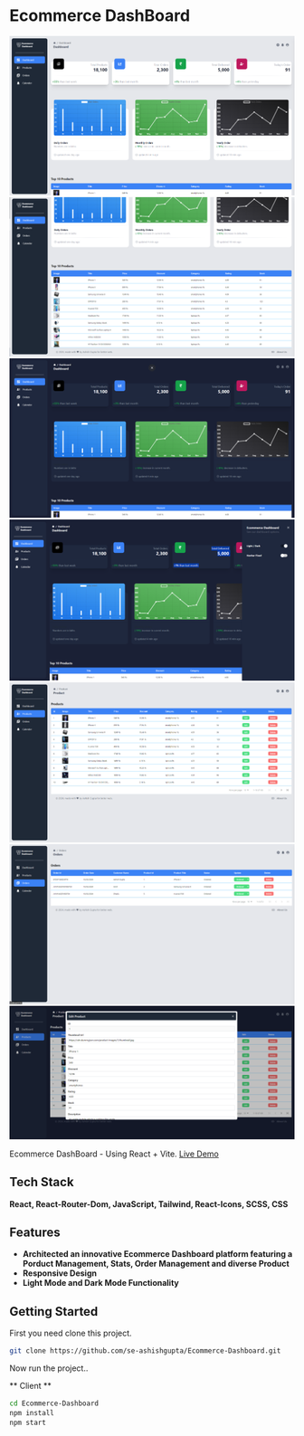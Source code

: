 # Ecommerce DashBoard

![](UI/UI1.png)
![](UI/UI2.png)
![](UI/UI3.png)
![](UI/UI4.png)
![](UI/UI5.png)
![](UI/UI6.png)
![](UI/UI7.png)

Ecommerce DashBoard - Using React + Vite.
[Live Demo](https://ecommerce-dashboard-flax.vercel.app)

## Tech Stack

**React, React-Router-Dom, JavaScript, Tailwind, React-Icons, SCSS, CSS**

## Features

- **Architected an innovative Ecommerce Dashboard platform featuring a Porduct Management, Stats, Order Management and diverse Product**
- **Responsive Design**
- **Light Mode and Dark Mode Functionality**

## Getting Started

First you need clone this project.

```bash
git clone https://github.com/se-ashishgupta/Ecommerce-Dashboard.git
```

Now run the project..

** Client **

```bash
cd Ecommerce-Dashboard
npm install
npm start
```
